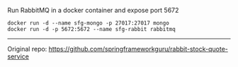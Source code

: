 Run RabbitMQ in a docker container and expose port 5672

```shell
docker run -d --name sfg-mongo -p 27017:27017 mongo
docker run -d -p 5672:5672 --name sfg-rabbit rabbitmq
```

---
Original repo: https://github.com/springframeworkguru/rabbit-stock-quote-service